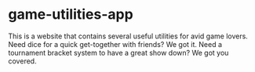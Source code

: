 # game-utilities-app
This is a website that contains several useful utilities for avid game lovers.  Need dice for a quick get-together with friends?  We got it.  Need a tournament bracket system to have a great show down? We got you covered.
